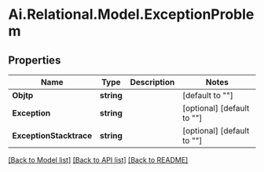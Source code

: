 
# Ai.Relational.Model.ExceptionProblem

## Properties

Name | Type | Description | Notes
------------ | ------------- | ------------- | -------------
**Objtp** | **string** |  | [default to ""]
**Exception** | **string** |  | [optional] [default to ""]
**ExceptionStacktrace** | **string** |  | [optional] [default to ""]

[[Back to Model list]](../README.md#documentation-for-models)
[[Back to API list]](../README.md#documentation-for-api-endpoints)
[[Back to README]](../README.md)

